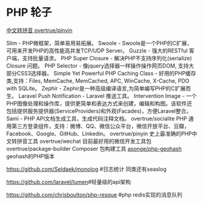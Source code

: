 # PHP 轮子

[中文转拼音 overtrue/pinyin](https://github.com/overtrue/pinyin)

Slim - PHP微框架，简单易用易拓展。
Swoole - Swoole是一个PHP的C扩展，可用来开发PHP的高性能高并发TCP/UDP Server。
Guzzle - 强大的RESTful 客户端，支持批量请求。
PHP Super Closure - 解决PHP不支持序列化(serialize) Closure 问题。
PHP Selector - 像jquery选择器一样操作操作网页DOM, 支持大部分CSS3选择器。
Simple Yet Powerful PHP Caching Class - 好用的PHP缓存类,支持：Files, MemCache, MemCached, APC, WinCache, X-Cache, PDO with SQLite。
Zephir - Zephir是一种高级编译语言,为简单编写PHP的C扩展而生。
Laravel Push Notification - Laravel 推送工具。
Intervention Image - 一个PHP图像处理和操作库，提供更简单和表达方式来创建，编辑和构图。该软件还包括提供服务提供器(ServiceProviders)和外观(Facades)，方便Laravel整合。
Sami - PHP API文档生成工具，生成代码注释文档。
overtrue/socialite PHP 通用第三方登录组件，支持：微博、QQ、微信公众平台，微信开放平台、豆瓣，Facebook、Google、GitHub、Linkedin。
overtrue/pinyin 史上最准确的PHP中文转拼音工具
overtrue/wechat 目前最好用的微信开发工具包
overtrue/package-builder Composer 包构建工具
[asonge/php-geohash](https://github.com/asonge/php-geohash) geohash的PHP版本

https://github.com/Seldaek/monolog #日志统计 同类还有seaslog​

https://github.com/laravel/lumen​      #轻量级的api架构

https://github.com/chrisboulton/php-resque #php redis实现的消息队列 ​





